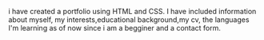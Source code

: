 i have created a portfolio using HTML and CSS. I have included information about myself, my interests,educational background,my cv, the languages I'm learning as of now since i am a begginer and a contact form.
